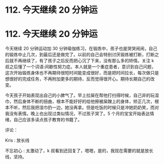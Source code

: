 # 112\. 今天继续 20 分钟运

# 112\. 今天继续 20 分钟运

今天继续 20 分钟运动加 30 分钟瑜伽练习，在锻炼中，孩子也是哭哭闹闹，自己的锻炼中止几次，到最后还是做完了。以前的自己会特别讨厌锻炼被打断，打断之后就不再继续了，有了孩子之后反而把心沉了下来，没有那么多的矫情。关注 k 叔之后懂了一个词语:间歇性努力症。本人就是一个重症患者，意识到自己问题，这次开始锻炼身体也不再期待很短时间能变成很好，而是把时间拉长，每次做只是想很好的完成任务，不再附加更多的期待，反而觉得很开心。期待长期自己的改变。

今天孩子开始表现出自己的小脾气了。早上拉屎在帮他打扫得时候，自己非的玩湿巾，然后身体不断的扭曲，根本不能好好的给他擦被屎蹭上的身体，矫正几次，根本不听，然后我把湿巾扔一边，她没再拿。但是吃饭的时候只是冲她奶奶笑，而对我没有表情。晚上也出现过类似情况，不过孩子哭了。5 个月的宝宝开始表达情绪，自己应该多读点孩子教育的书籍了。

评论：

Kris : 放长线

不忘初心 : 太激动了，k 叔看到还回复了，嗯嗯，是的，我现在需要的就是放长线，坚持。